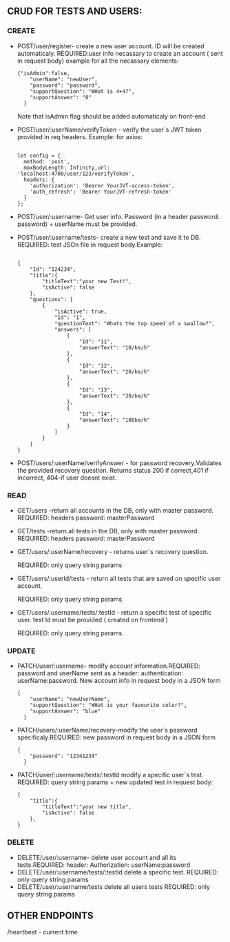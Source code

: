 ## CRUD FOR TESTS AND USERS:

### CREATE

* POST/user/register- create a new user account. ID will be created automaticaly.
  REQUIRED:user info necassary to create an account ( sent in request body)
  example for all the necassary elements:
  ```
  {"isAdmin":false,
      "userName": "newUser",
      "password": "password",
      "supportQuestion": "WHat is 4+4?",
      "supportAnswer": "8"
    }
  ```

  Note that isAdmin flag should be added automaticaly on front-end
* POST/user/:userName/verifyToken - verify the user`s JWT token provided in req headers. Example: for axios:
  ```

  let config = {
    method: 'post',
    maxBodyLength: Infinity,url: 'localhost:4700/user/123/verifyToken',
    headers: { 
      'authorization': 'Bearer YourJVT-access-token', 
      'auth_refresh': 'Bearer YourJVT-refresh-token'
    }
  };
  ```
* POST/user/:username- Get user info. Password (in a header password: password) + userName must be provided.
* POST/user/:username/tests- create a new test and save it to DB. REQUIRED: test JSOn file in request body.Example:
  ```

  {
      "Id": "124234",
      "title":{
          "titleText":"your new Test!",
          "isActive": false
      },
      "questions": [
          {
              "isActive": true,
              "Id": "1",
              "questionText": "Whats the top speed of a swallow?",
              "answers": [
                  {
                      "Id": "11",
                      "answerText": "10/km/h"
                  },
                  {
                      "Id": "12",
                      "answerText": "20/km/h"
                  },
                  {
                      "Id": "13",
                      "answerText": "30/km/h"
                  },
                  {
                      "Id": "14",
                      "answerText": "100km/h"
                  }
              ]
          }
      ]
  }
  ```
* POST/users/:userName/verifyAnswer - for password recovery.Validates the provided recovery question. Returns status 200 if correct,401 if incorrect, 404-if user doesnt exist.

### READ

* GET/users -return all accounts in the DB, only with master password.
  REQUIRED: headers password: masterPassword
* GET/tests -return all tests in the DB, only with master password.
  REQUIRED: headers password: masterPassword
* GET/users/:userName/recovery - returns user`s recovery question.

  REQUIRED: only query string params
* GET/users/:userId/tests - return all tests that are saved on specific user account.

  REQUIRED: only query string params
* GET/users/:username/tests/:testId - return a specific test of specific user. test Id must be provided ( created on frontend )

  REQUIRED: only query string params

### UPDATE

* PATCH/user/:username- modify account information.REQUIRED: password and userName sent as a header: authentication: userName:password. New account info in request body in a JSON form
  ```
  {
      "userName": "newUserName",
      "supportQuestion": "WHat is your favourite color?",
      "supportAnswer": "blue"
    }
  ```
* PATCH/users/:userName/recovery-modify the user`s password specificaly.REQUIRED: new password in request body in a JSON form
  ```
  {
      "password": "12341234"
    }
  ```
* PATCH/user/:username/tests/:testId modify a specific user`s test. REQUIRED: query string params + new updated test in request body:
  ```
  {
      "title":{
          "titleText":"your new title",
          "isActive": false
      },
  }
  ```

### DELETE

* DELETE/user/:username- delete user account and all its tests.REQUIRED:  header: Authorization: userName:password
* DELETE/user/:username/tests/:testId delete a specific test. REQUIRED: only query string params
* DELETE/user/:username/tests delete all users tests REQUIRED: only query string params

## OTHER ENDPOINTS

/heartbeat - current time
